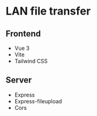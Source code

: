 # LAN file transfer

## Frontend

- Vue 3
- Vite
- Tailwind CSS

## Server

- Express
- Express-fileupload
- Cors
